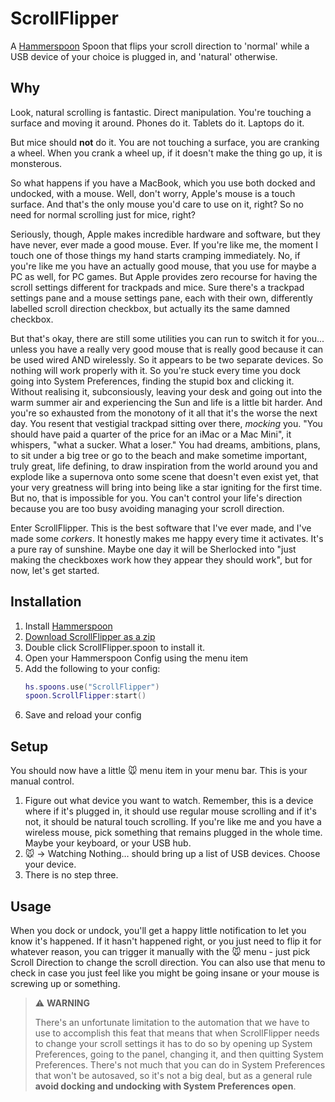 # ScrollFlipper

A [Hammerspoon][hammerspoon] Spoon that flips your scroll direction to 'normal' while a USB device of your choice is plugged in, and 'natural' otherwise.

## Why

Look, natural scrolling is fantastic. Direct manipulation. You're touching a surface and moving it around. Phones do it. Tablets do it. Laptops do it. 

But mice should **not** do it. You are not touching a surface, you are cranking a wheel. When you crank a wheel up, if it doesn't make the thing go up, it is monsterous.

So what happens if you have a MacBook, which you use both docked and undocked, with a mouse. Well, don't worry, Apple's mouse is a touch surface. And that's the only mouse you'd care to use on it, right? So no need for normal scrolling just for mice, right?

Seriously, though, Apple makes incredible hardware and software, but they have never, ever made a good mouse. Ever. If you're like me, the moment I touch one of those things my hand starts cramping immediately. No, if you're like me you have an actually good mouse, that you use for maybe a PC as well, for PC games. But Apple provides zero recourse for having the scroll settings different for trackpads and mice. Sure there's a trackpad settings pane and a mouse settings pane, each with their own, differently labelled scroll direction checkbox, but actually its the same damned checkbox.

But that's okay, there are still some utilities you can run to switch it for you... unless you have a really very good mouse that is really good because it can be used wired AND wirelessly. So it appears to be two separate devices. So nothing will work properly with it. So you're stuck every time you dock going into System Preferences, finding the stupid box and clicking it. Without realising it, subconsiously, leaving your desk and going out into the warm summer air and experiencing the Sun and life is a little bit harder. And you're so exhausted from the monotony of it all that it's the worse the next day. You resent that vestigial trackpad sitting over there, *mocking* you. "You should have paid a quarter of the price for an iMac or a Mac Mini", it whispers, "what a sucker. What a loser." You had dreams, ambitions, plans, to sit under a big tree or go to the beach and make sometime important, truly great, life defining, to draw inspiration from the world around you and explode like a supernova onto some scene that doesn't even exist yet, that your very greatness will bring into being like a star igniting for the first time. But no, that is impossible for you. You can't control your life's direction because you are too busy avoiding managing your scroll direction.

Enter ScrollFlipper. This is the best software that I've ever made, and I've made some *corkers*. It honestly makes me happy every time it activates. It's a pure ray of sunshine. Maybe one day it will be Sherlocked into "just making the checkboxes work how they appear they should work", but for now, let's get started.

## Installation

1. Install [Hammerspoon][hammerspoon]
2. [Download ScrollFlipper as a zip](https://github.com/Alazoral/ScrollFlipper/archive/refs/heads/main.zip)
3. Double click ScrollFlipper.spoon to install it.
4. Open your Hammerspoon Config using the menu item
5. Add the following to your config:
   ```lua
   hs.spoons.use("ScrollFlipper")
   spoon.ScrollFlipper:start() 
   ```
6. Save and reload your config

## Setup

You should now have a little 🐭 menu item in your menu bar. This is your manual control.

1. Figure out what device you want to watch. Remember, this is a device where if it's plugged in, it should use regular mouse scrolling and if it's not, it should be natural touch scrolling. If you're like me and you have a wireless mouse, pick something that remains plugged in the whole time. Maybe your keyboard, or your USB hub.
2. 🐭 → Watching Nothing… should bring up a list of USB devices. Choose your device.
3. There is no step three.

## Usage

When you dock or undock, you'll get a happy little notification to let you know it's happened. If it hasn't happened right, or you just need to flip it for whatever reason, you can trigger it manually with the 🐭 menu - just pick Scroll Direction to change the scroll direction. You can also use that menu to check in case you just feel like you might be going insane or your mouse is screwing up or something.

> ⚠️ **WARNING** 
>
> There's an unfortunate limitation to the automation that we have to use to accomplish this feat that means that when ScrollFlipper needs to change your scroll settings it has to do so by opening up System Preferences, going to the panel, changing it, and then quitting System Preferences. There's not much that you can do in System Preferences that won't be autosaved, so it's not a big deal, but as a general rule **avoid docking and undocking with System Preferences open**.

[hammerspoon]: http://www.hammerspoon.org
